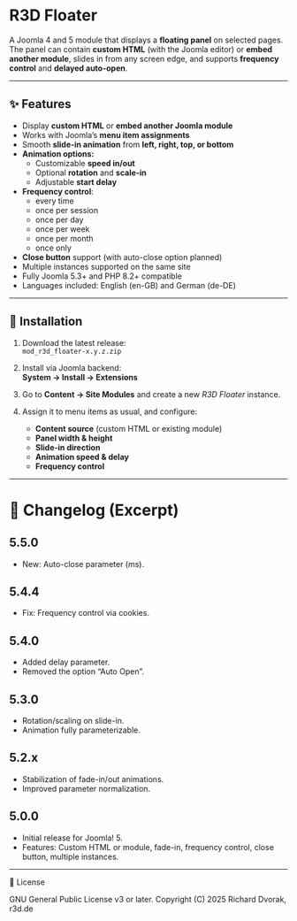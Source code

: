 # R3D Floater

A Joomla 4 and 5 module that displays a **floating panel** on selected pages.  
The panel can contain **custom HTML** (with the Joomla editor) or **embed another module**, slides in from any screen edge, and supports **frequency control** and **delayed auto-open**.

---

## ✨ Features

- Display **custom HTML** or **embed another Joomla module**
- Works with Joomla’s **menu item assignments**
- Smooth **slide-in animation** from **left, right, top, or bottom**
- **Animation options:**
  - Customizable **speed in/out**
  - Optional **rotation** and **scale-in**
  - Adjustable **start delay**
- **Frequency control**:
  - every time
  - once per session
  - once per day
  - once per week
  - once per month
  - once only
- **Close button** support (with auto-close option planned)
- Multiple instances supported on the same site
- Fully Joomla 5.3+ and PHP 8.2+ compatible
- Languages included: English (en-GB) and German (de-DE)

---

## 🚀 Installation

1. Download the latest release:  
   `mod_r3d_floater-x.y.z.zip`

2. Install via Joomla backend:  
   **System → Install → Extensions**

3. Go to **Content → Site Modules** and create a new *R3D Floater* instance.

4. Assign it to menu items as usual, and configure:
   - **Content source** (custom HTML or existing module)
   - **Panel width & height**
   - **Slide-in direction**
   - **Animation speed & delay**
   - **Frequency control**

---

# 📜 Changelog (Excerpt)

## 5.5.0
- New: Auto-close parameter (ms).

## 5.4.4
- Fix: Frequency control via cookies.

## 5.4.0
- Added delay parameter.  
- Removed the option “Auto Open”.

## 5.3.0
- Rotation/scaling on slide-in.  
- Animation fully parameterizable.

## 5.2.x
- Stabilization of fade-in/out animations.  
- Improved parameter normalization.

## 5.0.0
- Initial release for Joomla! 5.  
- Features: Custom HTML or module, fade-in, frequency control, close button, multiple instances.


---

📜 License

GNU General Public License v3 or later.
Copyright (C) 2025 Richard Dvorak, r3d.de

